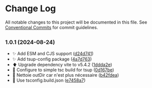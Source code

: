 # Change Log

All notable changes to this project will be documented in this file.
See [Conventional Commits](https://conventionalcommits.org) for commit guidelines.

## <small>1.0.1 (2024-08-24)</small>

- ✨ Add ESM and CJS support ([d24d741](https://github.com/w5s/project-config/commit/d24d741))
- ✨ Add tsup-config package ([4a7d763](https://github.com/w5s/project-config/commit/4a7d763))
- ⬆️ Upgrade dependency vite to v5.4.2 ([1ddda2e](https://github.com/w5s/project-config/commit/1ddda2e))
- 🔧 Configure to simple tsc build for tsup ([0d167be](https://github.com/w5s/project-config/commit/0d167be))
- 🔧 Nettoie outDir car n'est plus nécessaire ([b42fdea](https://github.com/w5s/project-config/commit/b42fdea))
- 🔧 Use tsconfig.build.json ([e7458a7](https://github.com/w5s/project-config/commit/e7458a7))
